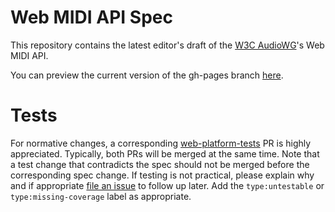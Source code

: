 # Web MIDI API Spec

This repository contains the latest editor's draft of the [W3C AudioWG](https://www.w3.org/2011/audio/)'s Web MIDI API.

You can preview the current version of the gh-pages branch [here](https://webaudio.github.io/web-midi-api/).

# Tests

For normative changes, a corresponding
[web-platform-tests](https://github.com/web-platform-tests/wpt) PR is highly appreciated. Typically,
both PRs will be merged at the same time. Note that a test change that contradicts the spec should
not be merged before the corresponding spec change. If testing is not practical, please explain why
and if appropriate [file an issue](https://github.com/web-platform-tests/wpt/issues/new) to follow
up later. Add the `type:untestable` or `type:missing-coverage` label as appropriate.
